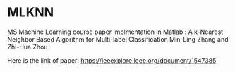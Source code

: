 # MLKNN

MS Machine Learning course paper implmentation in Matlab : A k-Nearest Neighbor Based Algorithm for Multi-label Classification Min-Ling Zhang and Zhi-Hua Zhou

Here is the link of paper: https://ieeexplore.ieee.org/document/1547385
